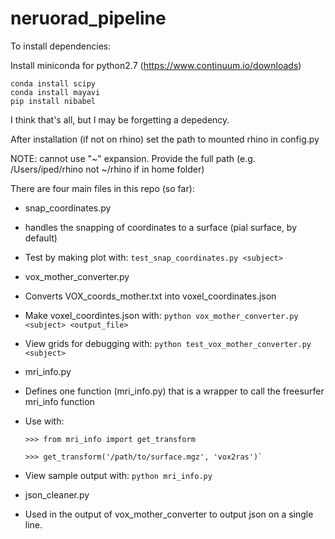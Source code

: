 # neruorad_pipeline

To install dependencies:

Install miniconda for python2.7 (https://www.continuum.io/downloads)

    conda install scipy
    conda install mayavi
    pip install nibabel
    
I think that's all, but I may be forgetting a depedency.

After installation (if not on rhino) set the path to mounted rhino in config.py

NOTE: cannot use "~" expansion. Provide the full path (e.g. /Users/iped/rhino not ~/rhino if in home folder)

There are four main files in this repo (so far):

* snap\_coordinates.py
 * handles the snapping of coordinates to a surface (pial surface, by default)
 * Test by making plot with: `test_snap_coordinates.py <subject>`

* vox\_mother\_converter.py
 * Converts VOX\_coords\_mother.txt into voxel\_coordinates.json 
 * Make voxel\_coordintes.json with: `python vox_mother_converter.py <subject> <output_file>`
 * View grids for debugging with: `python test_vox_mother_converter.py <subject>`

* mri\_info.py
 * Defines one function (mri\_info.py) that is a wrapper to call the freesurfer mri\_info function
 * Use with:
    ``` 
    >>> from mri_info import get_transform

    >>> get_transform('/path/to/surface.mgz', 'vox2ras')`
    ```
 * View sample output with: `python mri_info.py`
* json\_cleaner.py
 * Used in the output of vox\_mother\_converter to output json on a single line. 

